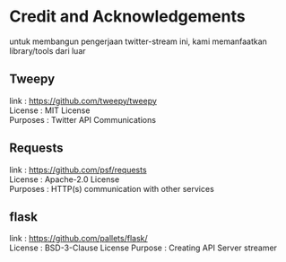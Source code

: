 # Credit and Acknowledgements

untuk membangun pengerjaan twitter-stream ini, kami memanfaatkan library/tools dari luar

## Tweepy
link : https://github.com/tweepy/tweepy  
License : MIT License  
Purposes : Twitter API Communications  

## Requests
link : https://github.com/psf/requests  
License : Apache-2.0 License   
Purposes : HTTP(s) communication with other services  

## flask  
link : https://github.com/pallets/flask/  
License : BSD-3-Clause License 
Purpose : Creating API Server streamer
